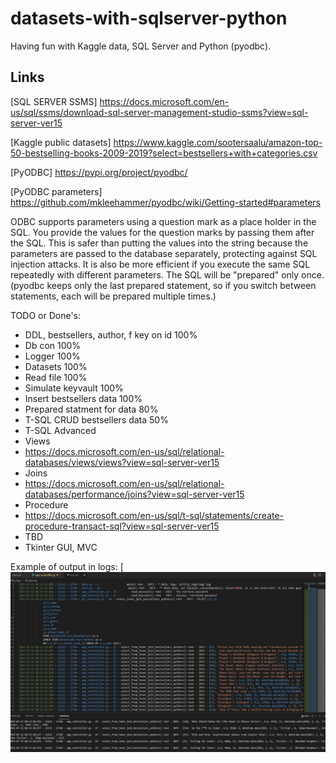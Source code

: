 # datasets-with-sqlserver-python
Having fun with Kaggle data, SQL Server and Python (pyodbc).

## Links 
[SQL SERVER SSMS] https://docs.microsoft.com/en-us/sql/ssms/download-sql-server-management-studio-ssms?view=sql-server-ver15

[Kaggle public datasets] https://www.kaggle.com/sootersaalu/amazon-top-50-bestselling-books-2009-2019?select=bestsellers+with+categories.csv

[PyODBC] https://pypi.org/project/pyodbc/

[PyODBC parameters] https://github.com/mkleehammer/pyodbc/wiki/Getting-started#parameters

ODBC supports parameters using a question mark as a place holder in the SQL. 
You provide the values for the question marks by passing them after the SQL.
This is safer than putting the values into the string because the parameters are passed to the database separately, 
protecting against SQL injection attacks. It is also be more efficient if you execute the same SQL repeatedly with different parameters. 
The SQL will be "prepared" only once. (pyodbc keeps only the last prepared statement, so if you switch between statements, each will be prepared multiple times.)


TODO or Done's:
* DDL, bestsellers, author, f key on id 100%
* Db con 100%
* Logger 100%
* Datasets 100%
* Read file 100%
* Simulate keyvault 100%
* Insert bestsellers data 100%
* Prepared statment for data 80%
* T-SQL CRUD bestsellers data 50%
* T-SQL Advanced
* Views
* https://docs.microsoft.com/en-us/sql/relational-databases/views/views?view=sql-server-ver15
* Joins
* https://docs.microsoft.com/en-us/sql/relational-databases/performance/joins?view=sql-server-ver15
* Procedure
* https://docs.microsoft.com/en-us/sql/t-sql/statements/create-procedure-transact-sql?view=sql-server-ver15
* TBD
* Tkinter GUI, MVC

Example of output in logs:
[![Screenshot](x_logs_and_join_bestsellers2.jpg)
